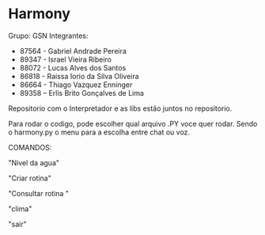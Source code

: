 # Harmony
Grupo: GSN
Integrantes: 
  * 87564 - Gabriel Andrade Pereira
  * 89347 - Israel Vieira Ribeiro
  * 88072 - Lucas Alves dos Santos
  * 86818 - Raissa Iorio da Silva Oliveira
  * 86664 - Thiago Vazquez Enninger
  * 89358 – Erlís Brito Gonçalves de Lima


Repositorio com o Interpretador e as libs estão juntos no repositorio.

Para rodar o codigo, pode escolher qual arquivo .PY voce quer rodar. Sendo o harmony.py o menu para a escolha entre chat ou voz. 

COMANDOS:

"Nivel da agua" 
 
"Criar rotina" 

"Consultar rotina "

"clima" 

"sair"
